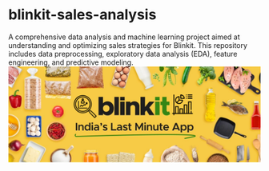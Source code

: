 # blinkit-sales-analysis
A comprehensive data analysis and machine learning project aimed at understanding and optimizing sales strategies for Blinkit. This repository includes data preprocessing, exploratory data analysis (EDA), feature engineering, and predictive modeling.
![image alt](https://github.com/coder-akram-khan/blinkit-sales-analysis/blob/main/BlinkitDataAnalysis.png?raw=true)
